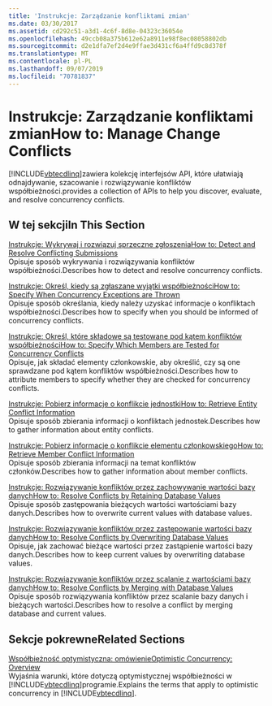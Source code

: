 ```yaml
---
title: 'Instrukcje: Zarządzanie konfliktami zmian'
ms.date: 03/30/2017
ms.assetid: cd292c51-a3d1-4c6f-8d8e-04323c36054e
ms.openlocfilehash: 49ccb08a375b612e62a8911e98f8ec08058802db
ms.sourcegitcommit: d2e1dfa7ef2d4e9ffae3d431cf6a4ffd9c8d378f
ms.translationtype: MT
ms.contentlocale: pl-PL
ms.lasthandoff: 09/07/2019
ms.locfileid: "70781837"
---
```

# <a name="how-to-manage-change-conflicts"></a><span data-ttu-id="75819-102">Instrukcje: Zarządzanie konfliktami zmian</span><span class="sxs-lookup"><span data-stu-id="75819-102">How to: Manage Change Conflicts</span></span>
[!INCLUDE[vbtecdlinq](../../../../../../includes/vbtecdlinq-md.md)]<span data-ttu-id="75819-103">zawiera kolekcję interfejsów API, które ułatwiają odnajdywanie, szacowanie i rozwiązywanie konfliktów współbieżności.</span><span class="sxs-lookup"><span data-stu-id="75819-103">provides a collection of APIs to help you discover, evaluate, and resolve concurrency conflicts.</span></span>  
  
## <a name="in-this-section"></a><span data-ttu-id="75819-104">W tej sekcji</span><span class="sxs-lookup"><span data-stu-id="75819-104">In This Section</span></span>  
 [<span data-ttu-id="75819-105">Instrukcje: Wykrywaj i rozwiązuj sprzeczne zgłoszenia</span><span class="sxs-lookup"><span data-stu-id="75819-105">How to: Detect and Resolve Conflicting Submissions</span></span>](how-to-detect-and-resolve-conflicting-submissions.md)  
 <span data-ttu-id="75819-106">Opisuje sposób wykrywania i rozwiązywania konfliktów współbieżności.</span><span class="sxs-lookup"><span data-stu-id="75819-106">Describes how to detect and resolve concurrency conflicts.</span></span>  
  
 [<span data-ttu-id="75819-107">Instrukcje: Określ, kiedy są zgłaszane wyjątki współbieżności</span><span class="sxs-lookup"><span data-stu-id="75819-107">How to: Specify When Concurrency Exceptions are Thrown</span></span>](how-to-specify-when-concurrency-exceptions-are-thrown.md)  
 <span data-ttu-id="75819-108">Opisuje sposób określania, kiedy należy uzyskać informacje o konfliktach współbieżności.</span><span class="sxs-lookup"><span data-stu-id="75819-108">Describes how to specify when you should be informed of concurrency conflicts.</span></span>  
  
 [<span data-ttu-id="75819-109">Instrukcje: Określ, które składowe są testowane pod kątem konfliktów współbieżności</span><span class="sxs-lookup"><span data-stu-id="75819-109">How to: Specify Which Members are Tested for Concurrency Conflicts</span></span>](how-to-specify-which-members-are-tested-for-concurrency-conflicts.md)  
 <span data-ttu-id="75819-110">Opisuje, jak składać elementy członkowskie, aby określić, czy są one sprawdzane pod kątem konfliktów współbieżności.</span><span class="sxs-lookup"><span data-stu-id="75819-110">Describes how to attribute members to specify whether they are checked for concurrency conflicts.</span></span>  
  
 [<span data-ttu-id="75819-111">Instrukcje: Pobierz informacje o konflikcie jednostki</span><span class="sxs-lookup"><span data-stu-id="75819-111">How to: Retrieve Entity Conflict Information</span></span>](how-to-retrieve-entity-conflict-information.md)  
 <span data-ttu-id="75819-112">Opisuje sposób zbierania informacji o konfliktach jednostek.</span><span class="sxs-lookup"><span data-stu-id="75819-112">Describes how to gather information about entity conflicts.</span></span>  
  
 [<span data-ttu-id="75819-113">Instrukcje: Pobierz informacje o konflikcie elementu członkowskiego</span><span class="sxs-lookup"><span data-stu-id="75819-113">How to: Retrieve Member Conflict Information</span></span>](how-to-retrieve-member-conflict-information.md)  
 <span data-ttu-id="75819-114">Opisuje sposób zbierania informacji na temat konfliktów członków.</span><span class="sxs-lookup"><span data-stu-id="75819-114">Describes how to gather information about member conflicts.</span></span>  
  
 [<span data-ttu-id="75819-115">Instrukcje: Rozwiązywanie konfliktów przez zachowywanie wartości bazy danych</span><span class="sxs-lookup"><span data-stu-id="75819-115">How to: Resolve Conflicts by Retaining Database Values</span></span>](how-to-resolve-conflicts-by-retaining-database-values.md)  
 <span data-ttu-id="75819-116">Opisuje sposób zastępowania bieżących wartości wartościami bazy danych.</span><span class="sxs-lookup"><span data-stu-id="75819-116">Describes how to overwrite current values with database values.</span></span>  
  
 [<span data-ttu-id="75819-117">Instrukcje: Rozwiązywanie konfliktów przez zastępowanie wartości bazy danych</span><span class="sxs-lookup"><span data-stu-id="75819-117">How to: Resolve Conflicts by Overwriting Database Values</span></span>](how-to-resolve-conflicts-by-overwriting-database-values.md)  
 <span data-ttu-id="75819-118">Opisuje, jak zachować bieżące wartości przez zastąpienie wartości bazy danych.</span><span class="sxs-lookup"><span data-stu-id="75819-118">Describes how to keep current values by overwriting database values.</span></span>  
  
 [<span data-ttu-id="75819-119">Instrukcje: Rozwiązywanie konfliktów przez scalanie z wartościami bazy danych</span><span class="sxs-lookup"><span data-stu-id="75819-119">How to: Resolve Conflicts by Merging with Database Values</span></span>](how-to-resolve-conflicts-by-merging-with-database-values.md)  
 <span data-ttu-id="75819-120">Opisuje sposób rozwiązywania konfliktów przez scalanie bazy danych i bieżących wartości.</span><span class="sxs-lookup"><span data-stu-id="75819-120">Describes how to resolve a conflict by merging database and current values.</span></span>  
  
## <a name="related-sections"></a><span data-ttu-id="75819-121">Sekcje pokrewne</span><span class="sxs-lookup"><span data-stu-id="75819-121">Related Sections</span></span>  
 [<span data-ttu-id="75819-122">Współbieżność optymistyczna: omówienie</span><span class="sxs-lookup"><span data-stu-id="75819-122">Optimistic Concurrency: Overview</span></span>](optimistic-concurrency-overview.md)  
 <span data-ttu-id="75819-123">Wyjaśnia warunki, które dotyczą optymistycznej współbieżności w [!INCLUDE[vbtecdlinq](../../../../../../includes/vbtecdlinq-md.md)]programie.</span><span class="sxs-lookup"><span data-stu-id="75819-123">Explains the terms that apply to optimistic concurrency in [!INCLUDE[vbtecdlinq](../../../../../../includes/vbtecdlinq-md.md)].</span></span>
